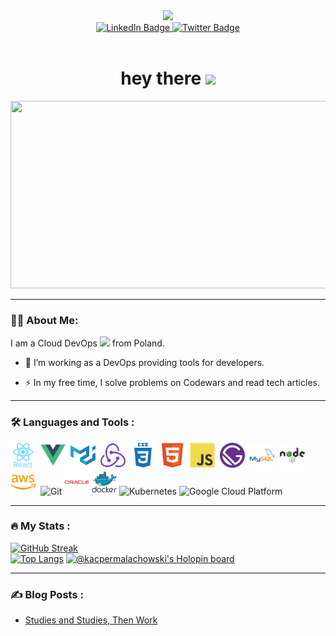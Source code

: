 <div id="header" align="center">
  <img src="https://media.giphy.com/media/M9gbBd9nbDrOTu1Mqx/giphy.gif" width="100"/>
  <div id="badges">
    <a href="https://www.linkedin.com/in/kacper-małachowski-940b6919b/">
      <img src="https://img.shields.io/badge/LinkedIn-blue?style=for-the-badge&logo=linkedin&logoColor=white" alt="LinkedIn Badge"/>
    </a>
    <a href="https://twitter.com/kacpermaachowsk">
      <img src="https://img.shields.io/badge/Twitter-blue?style=for-the-badge&logo=twitter&logoColor=white" alt="Twitter Badge"/>
    </a>
  </div>
  <img src="https://komarev.com/ghpvc/?username=KacperMalachowski&style=flat-square&color=blue" alt=""/>
  <h1>
    hey there
    <img src="https://media.giphy.com/media/hvRJCLFzcasrR4ia7z/giphy.gif" width="30px"/>
  </h1>
</div>
<div align="center">
  <img src="https://media.giphy.com/media/dWesBcTLavkZuG35MI/giphy.gif" width="600" height="300"/>
</div>

---

### 👩‍💻 About Me:
I am a Cloud DevOps <img src="https://media.giphy.com/media/WUlplcMpOCEmTGBtBW/giphy.gif" width="30"> from Poland.
- :telescope: I’m working as a DevOps providing tools for developers.

- :zap: In my free time, I solve problems on Codewars and read tech articles.

---

### :hammer_and_wrench: Languages and Tools :
<div>
  <img src="https://github.com/devicons/devicon/blob/master/icons/react/react-original-wordmark.svg" title="React" alt="React" width="40" height="40"/>&nbsp;
  <img src="https://github.com/devicons/devicon/blob/master/icons/vuejs/vuejs-original.svg" title="VueJS" alt="VueJS" width="40" height="40"/>&nbsp;
  <img src="https://github.com/devicons/devicon/blob/master/icons/materialui/materialui-original.svg" title="Material UI" alt="Material UI" width="40" height="40"/>&nbsp;
  <img src="https://github.com/devicons/devicon/blob/master/icons/redux/redux-original.svg" title="Redux" alt="Redux " width="40" height="40"/>&nbsp;
  <img src="https://github.com/devicons/devicon/blob/master/icons/css3/css3-plain-wordmark.svg"  title="CSS3" alt="CSS" width="40" height="40"/>&nbsp;
  <img src="https://github.com/devicons/devicon/blob/master/icons/html5/html5-original.svg" title="HTML5" alt="HTML" width="40" height="40"/>&nbsp;
  <img src="https://github.com/devicons/devicon/blob/master/icons/javascript/javascript-original.svg" title="JavaScript" alt="JavaScript" width="40" height="40"/>&nbsp;
  <img src="https://github.com/devicons/devicon/blob/master/icons/gatsby/gatsby-original.svg" title="Gatsby"  alt="Gatsby" width="40" height="40"/>&nbsp;
  <img src="https://github.com/devicons/devicon/blob/master/icons/mysql/mysql-original-wordmark.svg" title="MySQL"  alt="MySQL" width="40" height="40"/>&nbsp;
  <img src="https://github.com/devicons/devicon/blob/master/icons/nodejs/nodejs-original-wordmark.svg" title="NodeJS" alt="NodeJS" width="40" height="40"/>&nbsp;
  <img src="https://github.com/devicons/devicon/blob/master/icons/amazonwebservices/amazonwebservices-plain-wordmark.svg" title="AWS" alt="AWS" width="40" height="40"/>&nbsp;
  <img src="https://cdn.jsdelivr.net/gh/devicons/devicon/icons/git/git-plain.svg" title="Git" alt="Git" width="40" height="40"/>
  <img src="https://github.com/devicons/devicon/blob/master/icons/oracle/oracle-original.svg" title="Oracle" alt="Oracle" width="40" height="40" />
  <img src="https://github.com/devicons/devicon/blob/master/icons/docker/docker-original-wordmark.svg" title="Docker" alt="Docker" width="40" height="40" />
<img src="https://cdn.jsdelivr.net/gh/devicons/devicon/icons/kubernetes/kubernetes-plain.svg" title="Kubernetes" alt="Kubernetes" width="40" height="40" />
<img src="https://cdn.jsdelivr.net/gh/devicons/devicon/icons/googlecloud/googlecloud-original.svg" title="Google Cloud Platform" alt="Google Cloud Platform" width="40" hieght="40" />
</div>

---

### :fire: My Stats :
[![GitHub Streak](http://github-readme-streak-stats.herokuapp.com?user=KacperMalachowski&theme=dark&background=000000)](https://git.io/streak-stats)\
[![Top Langs](https://github-readme-stats.vercel.app/api/top-langs/?username=KacperMalachowski&layout=compact&theme=vision-friendly-dark)](https://github.com/anuraghazra/github-readme-stats)
[![@kacpermalachowski's Holopin board](https://holopin.me/kacpermalachowski)](https://holopin.io/@kacpermalachowski)

---

### :writing_hand: Blog Posts :
<!-- BLOG-POST-LIST:START -->
- [Studies and Studies, Then Work](http://kacpermalachowski.pl/en/2025/06/studies-and-studies-then-work/)
<!-- BLOG-POST-LIST:END -->
